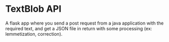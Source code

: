 # TextBlob API
A flask app where you send a post request from a java application with the required text, and get a JSON file in return with some processing (ex: lemmetization, correction).
